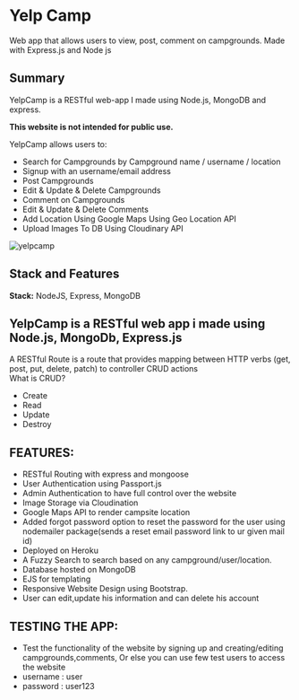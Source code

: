 # Yelp Camp
Web app that allows users to view, post, comment on campgrounds. Made with Express.js and Node js

## Summary

YelpCamp is a RESTful web-app I made using Node.js, MongoDB and express. 

**This website is not intended for public use.**

YelpCamp allows users to:
- Search for Campgrounds by Campground name / username / location
- Signup with an username/email address
- Post Campgrounds
- Edit & Update & Delete Campgrounds
- Comment on Campgrounds
- Edit & Update & Delete Comments
- Add Location Using Google Maps Using Geo Location API
- Upload Images To DB Using Cloudinary API

![yelpcamp](https://user-images.githubusercontent.com/62550907/81576370-cfa8ad80-93c5-11ea-95ed-530b640b637e.png)


## Stack and Features

**Stack:** NodeJS, Express, MongoDB


## YelpCamp is a RESTful web app i made using Node.js, MongoDb, Express.js
 A RESTful Route is a route that provides mapping between HTTP verbs (get, post, put, delete, patch) to controller CRUD actions  
What is CRUD?
- Create
- Read
- Update
- Destroy

## FEATURES:
- RESTful Routing with express and mongoose
- User Authentication using Passport.js
- Admin Authentication to have full control over the website
- Image Storage via Cloudination
- Google Maps API to render campsite location
- Added forgot password option to reset the password for the user using nodemailer package(sends a reset email password link to ur given mail id)
- Deployed on Heroku
- A Fuzzy Search to search based on any campground/user/location.
- Database hosted on MongoDB
- EJS for templating
- Responsive Website Design using Bootstrap.
- User can edit,update his information and can delete his account

## TESTING THE APP:
- Test the functionality of the website by signing up and creating/editing campgrounds,comments,
Or else you can use few test users to access the website  
- username : user
- password : user123
